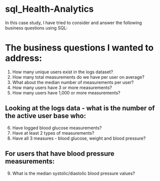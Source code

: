 # sql_Health-Analytics
In this case study, I have tried to consider and answer the following business questions using SQL:

# The business questions I wanted to address:
1.	How many unique users exist in the logs dataset?
2.	How many total measurements do we have per user on average?
3.	What about the median number of measurements per user?
4.	How many users have 3 or more measurements?
5.	How many users have 1,000 or more measurements?
## Looking at the logs data - what is the number of the active user base who:
6.	Have logged blood glucose measurements?
7.	Have at least 2 types of measurements?
8.	Have all 3 measures - blood glucose, weight and blood pressure?
## For users that have blood pressure measurements:
9.	What is the median systolic/diastolic blood pressure values?
